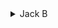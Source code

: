 <details>
<summary>Jack B</summary>

- [Unsplash](https://unsplash.com/@nervum)

    <details>
    <summary>Wallpapers</summary>

    <a href="https://unsplash.com/photos/a-pier-with-a-building-on-it-in-the-middle-of-the-ocean-47cwKc0BC3k">
      <img src="./authors/Jack B/herne-bay-pier-(custom).jpg" title="Sunrise at the derelict part of the Herne Bay pier" width=600/>
    </a>

    <a href="https://unsplash.com/photos/silhouette-of-mountain-beside-body-of-water-during-sunset-PHddAjnhwSI">
      <img src="./authors/Jack B/purple-lake-(4K).jpg" title="silhouette of mountain beside body of water during sunset" width=600/>
    </a>

    </details>
</details>
